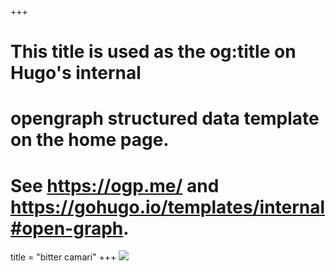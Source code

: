 +++
# This title is used as the og:title on Hugo's internal
# opengraph structured data template on the home page.
# See https://ogp.me/ and https://gohugo.io/templates/internal#open-graph.
title = "bitter camari"
+++
![](https://res.cloudinary.com/ddkpk0u6d/image/upload/f_auto,q_70,w_auto/v1713154157/new%20works/Screenshot_2024-04-03_at_15-05-32_Part_60_Loi_relative_aux_ci-d..._-_Digital_Library_of_the_Caribbean_gqa90f.png)
